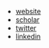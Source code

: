 - [website](https://www.mit.edu/~luchar)
- [scholar](https://scholar.google.com/citations?user=zyZR238AAAAJ)
- [twitter](https://twitter.com/lu_charl)
- [linkedin](https://www.linkedin.com/in/charlie-lu)

<!---
clu5/clu5 is a ✨ special ✨ repository because its `README.md` (this file) appears on your GitHub profile.
You can click the Preview link to take a look at your changes.
--->
